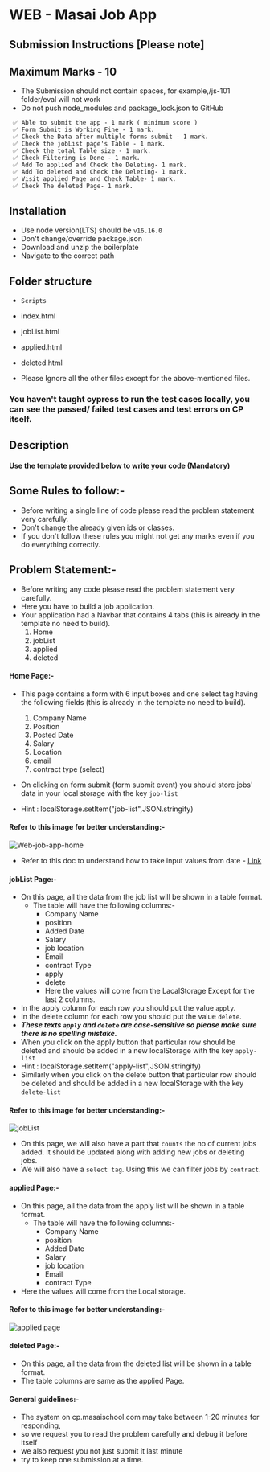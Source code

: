# WEB - Masai Job App

## Submission Instructions [Please note]

## Maximum Marks - 10

- The Submission should not contain spaces, for example,/js-101 folder/eval will not work
- Do not push node_modules and package_lock.json to GitHub

```
 ✅ Able to submit the app - 1 mark ( minimum score )
 ✅ Form Submit is Working Fine - 1 mark.
 ✅ Check the Data after multiple forms submit - 1 mark.
 ✅ Check the jobList page's Table - 1 mark.
 ✅ Check the total Table size - 1 mark.
 ✅ Check Filtering is Done - 1 mark.
 ✅ Add To applied and Check the Deleting- 1 mark.
 ✅ Add To deleted and Check the Deleting- 1 mark.
 ✅ Visit applied Page and Check Table- 1 mark.
 ✅ Check The deleted Page- 1 mark.
```

## Installation

- Use node version(LTS) should be `v16.16.0`
- Don't change/override package.json
- Download and unzip the boilerplate
- Navigate to the correct path

## Folder structure

- ```Scripts```
- index.html
- jobList.html
- applied.html
- deleted.html

- Please Ignore all the other files except for the above-mentioned files.

### You haven't taught cypress to run the test cases locally, you can see the passed/ failed test cases and test errors on CP itself.

## Description

#### Use the template provided below to write your code (Mandatory)

## Some Rules to follow:-

- Before writing a single line of code please read the problem statement very carefully.
- Don't change the already given ids or classes.
- If you don't follow these rules you might not get any marks even if you do everything correctly.

## Problem Statement:-

- Before writing any code please read the problem statement very carefully.
- Here you have to build a job application.
- Your application had a Navbar that contains 4 tabs (this is already in the template no need to build).
  1. Home
  2. jobList
  3. applied
  4. deleted

#### Home Page:-

- This page contains a form with 6 input boxes and one select tag having the following fields (this is already in the template no need to build).
  1. Company Name
  2. Position
  3. Posted Date
  4. Salary
  5. Location
  6. email
  7. contract type (select)
- On clicking on form submit (form submit event) you should store jobs' data in your local storage with the key `job-list`

- Hint : localStorage.setItem("job-list",JSON.stringify)

#### Refer to this image for better understanding:-

![Web-job-app-home](https://user-images.githubusercontent.com/101581634/225058485-c458d851-1dc1-48ca-afa1-014704dd72f6.png)

- Refer to this doc to understand how to take input values from date - [Link](https://developer.mozilla.org/en-US/docs/Web/HTML/Element/input/date)

#### jobList Page:-

- On this page, all the data from the job list will be shown in a table format.
  - The table will have the following columns:-
     - Company Name
     - position
     - Added Date
     - Salary
     - job location
     - Email
     - contract Type
     - apply
     - delete
     - Here the values will come from the LacalStorage Except for the last 2 columns.
- In the apply column for each row you should put the value `apply`.
- In the delete column for each row you should put the value `delete`.
- ***These texts ```apply``` and ```delete``` are case-sensitive so please make sure there is no spelling mistake.***
- When you click on the apply button that particular row should be deleted and should be added in a new localStorage with the key `apply-list`
- Hint : localStorage.setItem("apply-list",JSON.stringify)
- Similarly when you click on the delete button that particular row should be deleted and should be added in a new localStorage with the key `delete-list`

#### Refer to this image for better understanding:-

![jobList](https://masai-course.s3.ap-south-1.amazonaws.com/editor/uploads/2023-03-16/Screenshot%202023-03-16%20at%203.15.46%20PM_486003.png)

- On this page, we will also have a part that `counts` the no of current jobs added. It should be updated along with adding new jobs or deleting jobs.
- We will also have a `select tag`. Using this we can filter jobs by `contract`.

#### applied Page:-

- On this page, all the data from the apply list will be shown in a table format.
   - The table will have the following columns:-
     - Company Name
     - position
     - Added Date
     - Salary
     - job location
     - Email
     - contract Type
- Here the values will come from the Local storage.

#### Refer to this image for better understanding:-

![applied page](https://masai-course.s3.ap-south-1.amazonaws.com/editor/uploads/2023-03-16/Screenshot%202023-03-16%20at%203.16.22%20PM_471479.png)

#### deleted Page:-

- On this page, all the data from the deleted list will be shown in a table format.
- The table columns are same as the applied Page.

#### General guidelines:-

- The system on cp.masaischool.com may take between 1-20 minutes for responding,
- so we request you to read the problem carefully and debug it before itself
- we also request you not just submit it last minute
- try to keep one submission at a time.

